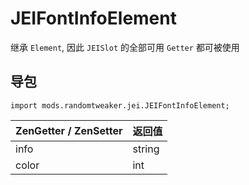 # JEIFontInfoElement

继承 `Element`, 因此 `JEISlot` 的全部可用 `Getter` 都可被使用

## 导包

```zenscript
import mods.randomtweaker.jei.JEIFontInfoElement;
```

| ZenGetter / ZenSetter | 返回值 |
| :-------- | :----- |
| info      | string |
| color     | int    |
